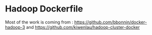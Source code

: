 # Hadoop Dockerfile

Most of the work is coming from : https://github.com/bbonnin/docker-hadoop-3 and https://github.com/kiwenlau/hadoop-cluster-docker
